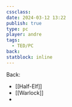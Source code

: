 ```yaml
---
cssclass: 
date: 2024-03-12 13:22
publish: true
type: pc
player: andre
tags:
  - TED/PC
back: 
statblock: inline
---
```

Back: 

- [[Half-Elf]]
- [[Warlock]]
- 